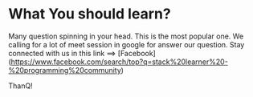 # What You should learn?

Many question spinning in your head. This is the most popular one. We calling for a lot of meet session in google for answer our question.
Stay connected with us in this link ==> [Facebook] (https://www.facebook.com/search/top?q=stack%20learner%20-%20programming%20community) 


ThanQ!